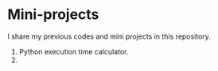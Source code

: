 # Mini-projects
I share my previous codes and mini projects in this repository.

1. Python execution time calculator.
2. 
